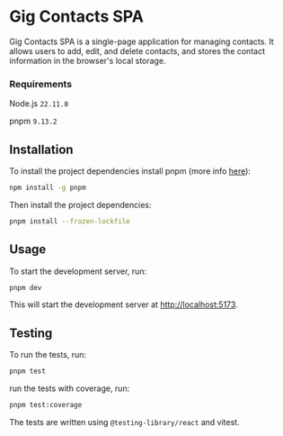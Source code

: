 # Gig Contacts SPA

Gig Contacts SPA is a single-page application for managing contacts. It allows users to add, edit, and delete contacts,
and stores the contact information in the browser's local storage.

### Requirements

Node.js `22.11.0`

pnpm `9.13.2`

## Installation

To install the project dependencies install pnpm (more info [here](https://pnpm.io/installation)):


```bash
npm install -g pnpm
```

Then install the project dependencies:

```bash
pnpm install --frozen-lockfile
```

## Usage

To start the development server, run:

```bash
pnpm dev
```

This will start the development server at [http://localhost:5173](http://localhost:5173).

## Testing

To run the tests, run:

```bash
pnpm test
```

run the tests with coverage, run:

```bash
pnpm test:coverage
```

The tests are written using `@testing-library/react` and vitest.

